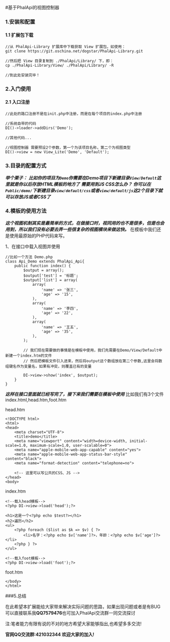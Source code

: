 #基于PhalApi的视图控制器

### 1.安装和配置

#### 1.1 扩展包下载
```
//从 PhalApi-Library 扩展库中下载获取 View 扩展包，如使用：
git clone https://git.oschina.net/dogstar/PhalApi-Library.git

//然后把 View 目录复制到 ./PhalApi/Library/ 下，即：
cp ./PhalApi-Library/View/ ./PhalApi/Library/ -R

//到此处安装完毕！
```

### 2.入门使用
#### 2.1 入口注册
```
//此处的路口注册不是在init.php中注册，而是在每个项目的index.php中注册

//系统自带的代码
DI()->loader->addDirs('Demo');

//其他代码...

//视图控制器 需要预设2个参数，第一个为该项目名称，第二个为视图类型
DI()->view = new View_Lite('Demo', 'Default');
```

### 3.目录的配置方式
***举个栗子：***
***比如你的项目为```Demo```你需要在Demo项目下新建目录```View/Default```这里就是你以后存放HTML模板的地方了***
***需要用到JS CSS怎么办？***
***你可以在```Public/demo/```下新建目录```view/default/css```或者```view/default/js```这2个目录下就可以存放JS或者CSS了***

### 4.模板的使用方法
***这个视图机制其实是最简单的方式，在做接口时，视同用的也不是很多，但是也会用到，所以我们没有必要去弄一些很复杂的视图模块来做这快。***
在模板中我们还是使用最原始的PHP代码来写。

1、在接口中载入视图并使用
```
//比如一个方法 Demo.php
class Api_Demo extends PhalApi_Api{
    public function index() {
        $output = array();
        $output['test'] = '标题';
        $output['list'] = array(
            array(
                'name' => '张三',
                'age' => '15',
            ),
            array(
                'name' => '李四',
                'age' => '22',
            ),
            array(
                'name' => '王五',
                'age' => '35',
            ),
        );

        // 我们现在需要做的事情是在模板中使用，我们先需要在Demo/View/Default中新建一个index.htm的文件
        // 然后把模板文件引入进来，然后将output这个数组放在第二个参数,这里会将数组键名作为变量名，如果有冲突，则覆盖已有的变量

        DI->view->show('index', $output);
    }
}
```
***这样在接口里面就已经写完了，接下来我们需要在模板中使用***
比如我们有3个文件 index.html,head.htm,foot.htm

head.htm
```
<!DOCTYPE html>
<html>
<head>
    <meta charset="UTF-8">
    <title>demo</title>
    <meta name="viewport" content="width=device-width, initial-scale=1.0, maximum-scale=1.0, user-scalable=0">
    <meta name="apple-mobile-web-app-capable" content="yes">
    <meta name="apple-mobile-web-app-status-bar-style" content="black">
    <meta name="format-detection" content="telephone=no">

    <!-- 这里可以写公共的CSS、JS -->
</head>
<body>
```

index.htm
```
<!--载入head模板-->
<?php DI->view->load('head');?>

<h1>这是一个<?php echo $test?></h1>
<h2>遍历</h2>
<ul>
    <?php foreach ($list as $k => $v) { ?>
        <li>名字：<?php echo $v['name']?>，年龄：<?php echo $v['age']?></li>
    <?php } ?>
</ul>

<!--载入foot模板-->
<?php DI->view->load('foot');?>
```

foot.htm
```
</body>
</html>
```

###5.总结

在此希望本扩展能给大家带来解决实际问题的思路，如果出现问题或者是有BUG可以直接联系我**QQ7579476**也可加入PhalApi交流群一同交流探讨

注:笔者能力有限有说的不对的地方希望大家能够指出,也希望多多交流!

**官网QQ交流群:421032344  欢迎大家的加入!**
